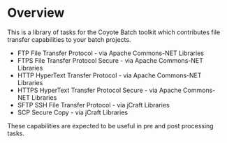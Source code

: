 # Overview

This is a library of tasks for the Coyote Batch toolkit which contributes file transfer capabilities to your batch projects.

* FTP File Transfer Protocol - via Apache Commons-NET Libraries
* FTPS File Transfer Protocol Secure - via Apache Commons-NET Libraries
* HTTP HyperText Transfer Protocol - via Apache Commons-NET Libraries
* HTTPS HyperText Transfer Protocol Secure - via Apache Commons-NET Libraries
* SFTP SSH File Transfer Protocol - via jCraft Libraries
* SCP Secure Copy - via jCraft Libraries

These capabilities are expected to be useful in pre and post processing tasks.
